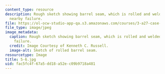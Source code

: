 ```yaml
---
content_type: resource
description: Rough sketch showing barrel seam, which is rolled and welded, and the
  nearby failure.
file: https://ol-ocw-studio-app-qa.s3.amazonaws.com/courses/3-a27-case-studies-in-forensic-metallurgy-fall-2007/fac5fc4f67a5dd18a52ec09b9718a481_5-6.jpg
file_type: image/jpeg
image_metadata:
  caption: Rough sketch showing barrel seam, which is rolled and welded, and the nearby
    failure.
  credit: Image Courtesy of Kenneth C. Russell.
  image-alt: Sketch of rolled barrel seam.
resourcetype: Image
title: 5-6.jpg
uid: fac5fc4f-67a5-dd18-a52e-c09b9718a481
---
```

